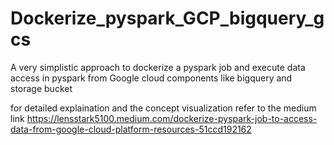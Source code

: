 # Dockerize_pyspark_GCP_bigquery_gcs
A very simplistic approach to dockerize a pyspark job and execute data access in pyspark from Google cloud components like bigquery and storage bucket

for detailed explaination and the concept visualization refer to the medium link
https://lensstark5100.medium.com/dockerize-pyspark-job-to-access-data-from-google-cloud-platform-resources-51ccd192162
